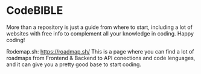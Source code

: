 # CodeBIBLE
More than a repository is just a guide from where to start, including a lot of websites with free info to complement all your knowledge in coding. Happy coding!

Rodemap.sh: https://roadmap.sh/
This is a page where you can find a lot of roadmaps from Frontend & Backend to API conections and code lenguages, and it can give you a pretty good base to start coding.
